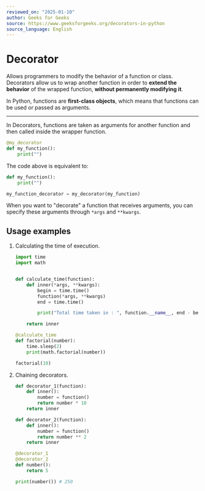 ```yaml
---
reviewed_on: "2025-01-10"
author: Geeks for Geeks
source: https://www.geeksforgeeks.org/decorators-in-python
source_language: English
---
```


# Decorator

Allows programmers to modify the behavior of a function or class. Decorators allow us to wrap another function in order to **extend the behavior** of the wrapped function, **without permanently modifying it**.

In Python, functions are **first-class objects**, which means that functions can be used or passed as arguments.

---

In Decorators, functions are taken as arguments for another function and then called inside the wrapper function.

```python
@my_decorator
def my_function():
	print("")
```

The code above is equivalent to:

```python
def my_function():
	print("")

my_function_decorator = my_decorator(my_function)
```

When you want to "decorate" a function that receives arguments, you can specify these arguments through `*args` and `**kwargs`.

## Usage examples

1. Calculating the time of execution.

	```python
	import time
	import math


	def calculate_time(function):
		def inner(*args, **kwargs):
			begin = time.time()
			function(*args, **kwargs)
			end = time.time()

			print("Total time taken in : ", function.__name__, end - begin)

		return inner

	@calculate_time
	def factorial(number):
		time.sleep(2)
		print(math.factorial(number))

	factorial(10)
	```

2. Chaining decorators.

	```python
	def decorator_1(function):
		def inner():
			number = function()
			return number * 10
		return inner

	def decorator_2(function):
		def inner():
			number = function()
			return number ** 2
		return inner

	@decorator_1
	@decorator_2
	def number():
		return 5

	print(number()) # 250
	```
